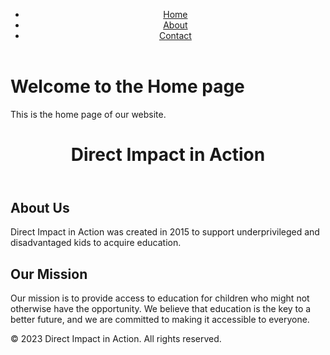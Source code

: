<!DOCTYPE html>
<html lang="en">
<head>
    <meta charset="UTF-8">
    <meta name="viewport" content="width=device-width, initial-scale=1.0">
    <link rel="stylesheet" href="style.css">
    <title>Home</title>
</head>
<body>
    <header>
        <nav>
            <ul>
                <li><a href="index.html">Home</a></li>
                <li><a href="about.html">About</a></li>
                <li><a href="contact.html">Contact</a></li>
            </ul>
        </nav>
    </header>
    <main>
        <h1>Welcome to the Home page</h1>
        <p>This is the home page of our website.</p>
    </main>
</body>
</html>

<!DOCTYPE html>
<html>
  <head>
    <title>Direct Impact in Action</title>
  </head>
  <body>
    <header>
      <h1>Direct Impact in Action</h1>
    </header>
    <section>
      <h2>About Us</h2>
      <p>Direct Impact in Action was created in 2015 to support underprivileged and disadvantaged kids to acquire education.</p>
    </section>
    <section>
      <h2>Our Mission</h2>
      <p>Our mission is to provide access to education for children who might not otherwise have the opportunity. We believe that education is the key to a better future, and we are committed to making it accessible to everyone.</p>
    </section>
    <footer>
      <p>&copy; 2023 Direct Impact in Action. All rights reserved.</p>
    </footer>
  </body>
</html>
